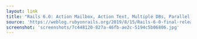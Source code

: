 ```yaml
---
layout: link
title: "Rails 6.0: Action Mailbox, Action Text, Multiple DBs, Parallel Testing, Webpacker by default, and Zeitwerk | Riding Rails"
source: 'https://weblog.rubyonrails.org/2019/8/15/Rails-6-0-final-release/'
screenshot: 'screenshots/7c448120-827a-46fb-ae2c-5194c5b06806.jpg'
---
```


